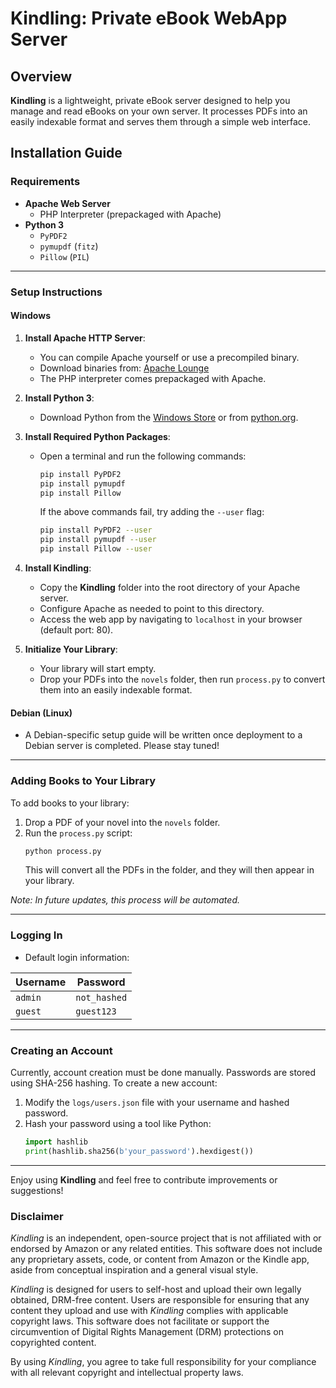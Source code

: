 
# Kindling: Private eBook WebApp Server

## Overview

**Kindling** is a lightweight, private eBook server designed to help you manage and read eBooks on your own server. It processes PDFs into an easily indexable format and serves them through a simple web interface.

## Installation Guide

### Requirements

- **Apache Web Server**  
  - PHP Interpreter (prepackaged with Apache)
- **Python 3**
  - `PyPDF2`
  - `pymupdf` (`fitz`)
  - `Pillow` (`PIL`)

---

### Setup Instructions

#### **Windows**

1. **Install Apache HTTP Server**:
   - You can compile Apache yourself or use a precompiled binary.
   - Download binaries from: [Apache Lounge](https://www.apachelounge.com/download/)
   - The PHP interpreter comes prepackaged with Apache.

2. **Install Python 3**:
   - Download Python from the [Windows Store](https://apps.microsoft.com/store/detail/python-39/9P7QFQMJRFP7) or from [python.org](https://www.python.org/downloads/).

3. **Install Required Python Packages**:
   - Open a terminal and run the following commands:
     ```bash
     pip install PyPDF2
     pip install pymupdf
     pip install Pillow
     ```
     If the above commands fail, try adding the `--user` flag:
     ```bash
     pip install PyPDF2 --user
     pip install pymupdf --user
     pip install Pillow --user
     ```

4. **Install Kindling**:
   - Copy the **Kindling** folder into the root directory of your Apache server.
   - Configure Apache as needed to point to this directory.
   - Access the web app by navigating to `localhost` in your browser (default port: 80).

5. **Initialize Your Library**:
   - Your library will start empty.
   - Drop your PDFs into the `novels` folder, then run `process.py` to convert them into an easily indexable format.

#### **Debian (Linux)**

- A Debian-specific setup guide will be written once deployment to a Debian server is completed. Please stay tuned!

---

### Adding Books to Your Library

To add books to your library:
1. Drop a PDF of your novel into the `novels` folder.
2. Run the `process.py` script:
   ```bash
   python process.py
   ```
   This will convert all the PDFs in the folder, and they will then appear in your library.

_Note: In future updates, this process will be automated._

---

### Logging In

- Default login information:

| Username | Password    |
| -------- | ----------- |
| `admin`  | `not_hashed` |
| `guest`  | `guest123`   |

---

### Creating an Account

Currently, account creation must be done manually. Passwords are stored using SHA-256 hashing. To create a new account:

1. Modify the `logs/users.json` file with your username and hashed password.
2. Hash your password using a tool like Python:
   ```python
   import hashlib
   print(hashlib.sha256(b'your_password').hexdigest())
   ```

---

Enjoy using **Kindling** and feel free to contribute improvements or suggestions!



### Disclaimer

*Kindling* is an independent, open-source project that is not affiliated with or endorsed by Amazon or any related entities. This software does not include any proprietary assets, code, or content from Amazon or the Kindle app, aside from conceptual inspiration and a general visual style.

*Kindling* is designed for users to self-host and upload their own legally obtained, DRM-free content. Users are responsible for ensuring that any content they upload and use with *Kindling* complies with applicable copyright laws. This software does not facilitate or support the circumvention of Digital Rights Management (DRM) protections on copyrighted content.

By using *Kindling*, you agree to take full responsibility for your compliance with all relevant copyright and intellectual property laws.